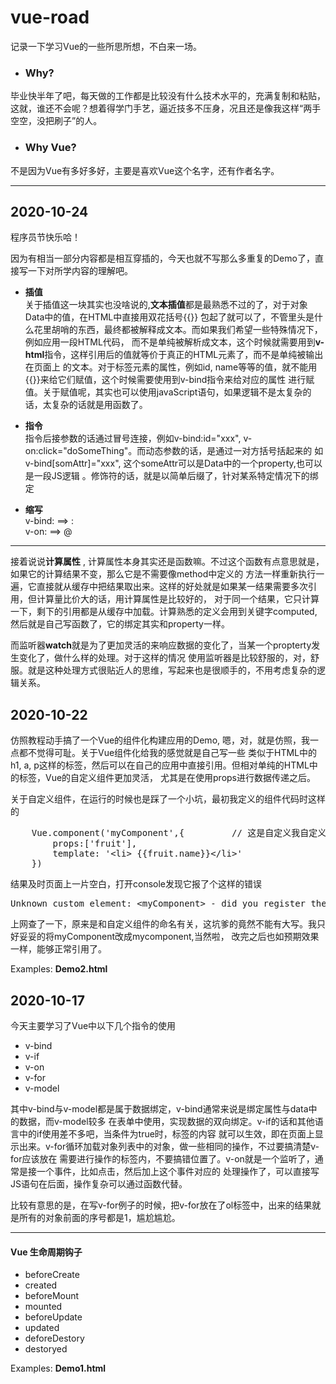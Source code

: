 # vue-road

记录一下学习Vue的一些所思所想，不白来一场。

- ### Why?
毕业快半年了吧，每天做的工作都是比较没有什么技术水平的，充满复制和粘贴，这就，谁还不会呢？想着得学门手艺，逼近技多不压身，况且还是像我这样“两手空空，没把刷子”的人。

- ### Why Vue?
不是因为Vue有多好多好，主要是喜欢Vue这个名字，还有作者名字。

<hr>

## 2020-10-24
程序员节快乐哈！

因为有相当一部分内容都是相互穿插的，今天也就不写那么多重复的Demo了，直接写一下对所学内容的理解吧。
- **插值**<br>
关于插值这一块其实也没啥说的,**文本插值**都是最熟悉不过的了，对于对象Data中的值，在HTML中直接用双花括号{{}}
包起了就可以了，不管里头是什么花里胡哨的东西，最终都被解释成文本。而如果我们希望一些特殊情况下，例如应用一段HTML代码，
而不是单纯被解析成文本，这个时候就需要用到**v-html**指令，这样引用后的值就等价于真正的HTML元素了，而不是单纯被输出在页面上
的文本。对于标签元素的属性，例如id, name等等的值，就不能用{{}}来给它们赋值，这个时候需要使用到v-bind指令来给对应的属性
进行赋值。关于赋值呢，其实也可以使用javaScript语句，如果逻辑不是太复杂的话，太复杂的话就是用函数了。

- **指令**<br>
指令后接参数的话通过冒号连接，例如v-bind:id="xxx", v-on:click="doSomeThing"。而动态参数的话，是通过一对方括号括起来的
如v-bind[somAttr]="xxx", 这个someAttr可以是Data中的一个property,也可以是一段JS逻辑
。修饰符的话，就是以简单后缀了，针对某系特定情况下的绑定
- **缩写**<br>
v-bind: ==> : <br>
v-on:   ==> @

<hr> 

接着说说**计算属性** , 计算属性本身其实还是函数嘛。不过这个函数有点意思就是，如果它的计算结果不变，那么它是不需要像method中定义的
方法一样重新执行一遍，它直接就从缓存中把结果取出来。这样的好处就是如果某一结果需要多次引用，但计算量比价大的话，用计算属性是比较好的，
对于同一个结果，它只计算一下，剩下的引用都是从缓存中加载。计算熟悉的定义会用到关键字computed, 然后就是自己写函数了，它的绑定其实和property一样。

而监听器**watch**就是为了更加灵活的来响应数据的变化了，当某一个propterty发生变化了，做什么样的处理。对于这样的情况
使用监听器是比较舒服的，对，舒服。就是这种处理方式很贴近人的思维，写起来也是很顺手的，不用考虑复杂的逻辑关系。


## 2020-10-22
仿照教程动手搞了一个Vue的组件化构建应用的Demo, 嗯，对，就是仿照，我一点都不觉得可耻。关于Vue组件化给我的感觉就是自己写一些
类似于HTML中的 h1, a, p这样的标签，然后可以在自己的应用中直接引用。但相对单纯的HTML中的标签，Vue的自定义组件更加灵活，
尤其是在使用props进行数据传递之后。

关于自定义组件，在运行的时候也是踩了一个小坑，最初我定义的组件代码时这样的

<pre>
	Vue.component('myComponent',{         // 这是自定义我自定义的组件
		props:['fruit'],
		template: '&lt;li&gt; {{fruit.name}}&lt;/li&gt;'
	})
</pre>


结果及时页面上一片空白，打开console发现它报了个这样的错误
<pre>Unknown custom element: &lt;myComponent&gt; - did you register the component correctly? For recursive components, make sure to provide the "name" option.</pre>
上网查了一下，原来是和自定义组件的命名有关，这坑爹的竟然不能有大写。我只好妥妥的将myComponent改成mycomponent,当然啦，
改完之后也如预期效果一样，能够正常引用了。

Examples: **Demo2.html**

## 2020-10-17

今天主要学习了Vue中以下几个指令的使用
- v-bind
- v-if
- v-on
- v-for
- v-model

其中v-bind与v-model都是属于数据绑定，v-bind通常来说是绑定属性与data中的数据，而v-model较多
在表单中使用，实现数据的双向绑定。v-if的话和其他语言中的if使用差不多吧，当条件为true时，标签的内容
就可以生效，即在页面上显示出来。v-for循环加载对象列表中的对象，做一些相同的操作，不过要搞清楚v-for应该放在
需要进行操作的标签内，不要搞错位置了。v-on就是一个监听了，通常是接一个事件，比如点击，然后加上这个事件对应的
处理操作了，可以直接写JS语句在后面，操作复杂可以通过函数代替。

比较有意思的是，在写v-for例子的时候，把v-for放在了ol标签中，出来的结果就是所有的对象前面的序号都是1，尴尬尴尬。
<hr>

#### Vue 生命周期钩子
- beforeCreate
- created
- beforeMount
- mounted
- beforeUpdate
- updated
- deforeDestory
- destoryed

Examples: **Demo1.html**

